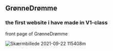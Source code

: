 ## GrønneDrømme 

### the first website i have made in V1-class

front page of GrønneDrømme 

![Skærmbillede 2021-09-22 115408m](https://user-images.githubusercontent.com/91183100/134323015-09f5bcf0-6e91-4dd3-b149-5bf6f5e28a20.png)
